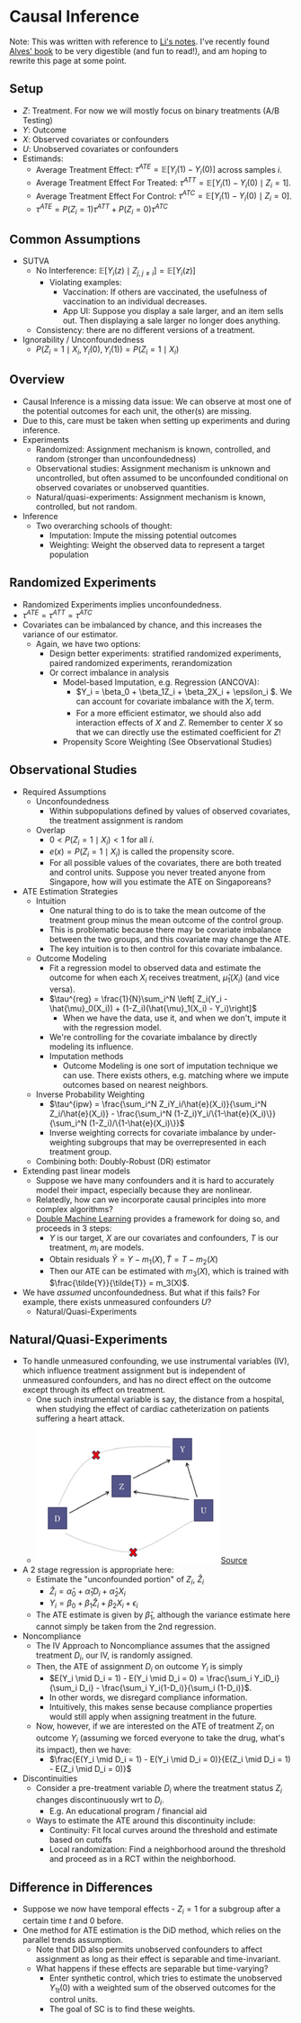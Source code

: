 # Causal Inference

Note: This was written with reference to [Li's notes](https://www2.stat.duke.edu/~fl35/CausalInferenceClass.html). I've recently found [Alves' book](https://matheusfacure.github.io/python-causality-handbook/landing-page.html) to be very digestible (and fun to read!), and am hoping to rewrite this page at some point.

## Setup
- $Z$: Treatment. For now we will mostly focus on binary treatments (A/B Testing)
- $Y$: Outcome
- $X$: Observed covariates or confounders
- $U$: Unobserved covariates or confounders
- Estimands:
  - Average Treatment Effect: $\tau^{ATE} = \mathbb{E}[Y_i(1)-Y_i(0)]$ across samples $i$.
  - Average Treatment Effect For Treated: $\tau^{ATT} = \mathbb{E}[Y_i(1)-Y_i(0) \mid Z_i = 1]$.
  - Average Treatment Effect For Control: $\tau^{ATC} = \mathbb{E}[Y_i(1)-Y_i(0) \mid Z_i = 0]$.
  - $\tau^{ATE} = P(Z_i = 1)\tau^{ATT} + P(Z_i = 0)\tau^{ATC}$

## Common Assumptions
- SUTVA
  - No Interference: $\mathbb{E}[Y_i(z) \mid Z_{j, j\neq i}] = \mathbb{E}[Y_i(z)]$
    - Violating examples:
      - Vaccination: If others are vaccinated, the usefulness of vaccination to an individual decreases.
      - App UI: Suppose you display a sale larger, and an item sells out. Then displaying a sale larger no longer does anything. 
  - Consistency: there are no different versions of a treatment. 
- Ignorability / Unconfoundedness
  - $P(Z_i = 1 \mid X_i, Y_i(0), Y_i(1)) = P(Z_i = 1 \mid X_i)$

## Overview
- Causal Inference is a missing data issue: We can observe at most one of the potential outcomes for each unit, the other(s) are missing.
- Due to this, care must be taken when setting up experiments and during inference.
- Experiments
  - Randomized: Assignment mechanism is known, controlled, and random (stronger than unconfoundedness)
  - Observational studies: Assignment mechanism is unknown and uncontrolled, but often assumed to be unconfounded conditional on observed covariates or unobserved quantities. 
  - Natural/quasi-experiments: Assignment mechanism is known, controlled, but not random. 
- Inference
  - Two overarching schools of thought:
    - Imputation: Impute the missing potential outcomes
    - Weighting: Weight the observed data to represent a target population 

## Randomized Experiments
- Randomized Experiments implies unconfoundedness. 
- $\tau^{ATE} = \tau^{ATT} = \tau^{ATC}$ 
- Covariates can be imbalanced by chance, and this increases the variance of our estimator. 
  - Again, we have two options:
    - Design better experiments: stratified randomized experiments, paired randomized experiments, rerandomization
    - Or correct imbalance in analysis
      - Model-based Imputation, e.g. Regression (ANCOVA): 
        - $Y_i = \beta_0 + \beta_1Z_i + \beta_2X_i + \epsilon_i $. We can account for covariate imbalance with the $X_i$ term.
        - For a more efficient estimator, we should also add interaction effects of $X$ and $Z$. Remember to center $X$ so that we can directly use the estimated coefficient for $Z$!
      - Propensity Score Weighting (See Observational Studies)

## Observational Studies
- Required Assumptions
  - Unconfoundedness
    - Within subpopulations defined by values of observed covariates, the treatment assignment is random
  - Overlap
    - $0 < P(Z_i = 1 \mid X_i) < 1$ for all $i$. 
    - $e(x) = P(Z_i = 1 \mid X_i)$ is called the propensity score.
    - For all possible values of the covariates, there are both treated and control units. Suppose you never treated anyone from Singapore, how will you estimate the ATE on Singaporeans? 
- ATE Estimation Strategies
  - Intuition
    - One natural thing to do is to take the mean outcome of the treatment group minus the mean outcome of the control group. 
    - This is problematic because there may be covariate imbalance between the two groups, and this covariate may change the ATE. 
    - The key intuition is to then control for this covariate imbalance. 
  - Outcome Modeling
    - Fit a regression model to observed data and estimate the outcome for when each $X_i$ receives treatment, $\hat{\mu}_1(X_i)$ (and vice versa).
    - $\tau^{reg} = \frac{1}{N}\sum_i^N \left[ Z_i(Y_i - \hat{\mu}_0(X_i)) + (1-Z_i)(\hat{\mu}_1(X_i) - Y_i)\right]$
      - When we have the data, use it, and when we don't, impute it with the regression model. 
    - We're controlling for the covariate imbalance by directly modeling its influence.
    - Imputation methods
      - Outcome Modeling is one sort of imputation technique we can use. There exists others, e.g. matching where we impute outcomes based on nearest neighbors.
  - Inverse Probability Weighting
    - $\tau^{ipw} = \frac{\sum_i^N Z_iY_i/\hat{e}(X_i)}{\sum_i^N Z_i/\hat{e}(X_i)} - \frac{\sum_i^N (1-Z_i)Y_i/\{1-\hat{e}(X_i)\}}{\sum_i^N (1-Z_i)/\{1-\hat{e}(X_i)\}}$
    - Inverse weighting corrects for covariate imbalance by under-weighting subgroups that may be overrepresented in each treatment group.
  - Combining both: Doubly-Robust (DR) estimator
- Extending past linear models
  - Suppose we have many confounders and it is hard to accurately model their impact, especially because they are nonlinear. 
  - Relatedly, how can we incorporate causal principles into more complex algorithms? 
  - [Double Machine Learning](https://matheusfacure.github.io/python-causality-handbook/22-Debiased-Orthogonal-Machine-Learning.html) provides a framework for doing so, and proceeds in 3 steps:
    - $Y$ is our target, $X$ are our covariates and confounders, $T$ is our treatment, $m_i$ are models.
    - Obtain residuals $\tilde{Y} = Y - m_1(X), \tilde{T} = T - m_2(X)$
    - Then our ATE can be estimated with $m_3(X)$, which is trained with $\frac{\tilde{Y}}{\tilde{T}} = m_3(X)$.
- We have _assumed_ unconfoundedness. But what if this fails? For example, there exists unmeasured confounders $U$? 
  - Natural/Quasi-Experiments

## Natural/Quasi-Experiments
- To handle unmeasured confounding, we use instrumental variables (IV), which influence treatment assignment but is independent of unmeasured confounders, and has no direct effect on the outcome except through its effect on treatment.
  - One such instrumental variable is say, the distance from a hospital, when studying the effect of cardiac catheterization on patients suffering a heart attack. 
  - ![iv.png](iv.png)[Source](https://link.springer.com/referenceworkentry/10.1007/978-1-4939-6704-9_7-1)
- A 2 stage regression is appropriate here:
  - Estimate the "unconfounded portion" of $Z_i$, $\hat{Z}_i$
    - $\hat{Z}_i = \hat{\alpha}_0 + \hat{\alpha}_1D_i+\hat{\alpha}_2X_i$
    - $Y_i = \beta_0 + \beta_1\hat{Z}_i+\beta_2X_i + \epsilon_i$
  - The ATE estimate is given by $\hat{\beta}_1$, although the variance estimate here cannot simply be taken from the 2nd regression.
- Noncompliance
  - The IV Approach to Noncompliance assumes that the assigned treatment $D_i$, our IV, is randomly assigned. 
  - Then, the ATE of assignment $D_i$ on outcome $Y_i$ is simply 
    - $E(Y_i \mid D_i = 1) - E(Y_i \mid D_i = 0) = \frac{\sum_i Y_iD_i}{\sum_i D_i} - \frac{\sum_i Y_i(1-D_i)}{\sum_i (1-D_i)}$. 
    - In other words, we disregard compliance information. 
    - Intuitively, this makes sense because compliance properties would still apply when assigning treatment in the future. 
  - Now, however, if we are interested on the ATE of treatment $Z_i$ on outcome $Y_i$ (assuming we forced everyone to take the drug, what's its impact), then we have:
    - $\frac{E(Y_i \mid D_i = 1) - E(Y_i \mid D_i = 0)}{E(Z_i \mid D_i = 1) - E(Z_i \mid D_i = 0)}$
- Discontinuities
  - Consider a pre-treatment variable $D_i$ where the treatment status $Z_i$ changes discontinuously wrt to $D_i$.
    - E.g. An educational program / financial aid
  - Ways to estimate the ATE around this discontinuity include:
    - Continuity: Fit local curves around the threshold and estimate based on cutoffs
    - Local randomization: Find a neighborhood around the threshold and proceed as in a RCT within the neighborhood.

## Difference in Differences
- Suppose we now have temporal effects - $Z_i = 1$ for a subgroup after a certain time $t$ and 0 before.
- One method for ATE estimation is the DiD method, which relies on the parallel trends assumption.
  - Note that DID also permits unobserved confounders to affect assignment as long as their effect is separable and time-invariant. 
  - What happens if these effects are separable but time-varying?
    - Enter synthetic control, which tries to estimate the unobserved $Y_{1t}(0)$ with a weighted sum of the observed outcomes for the control units. 
    - The goal of SC is to find these weights. 